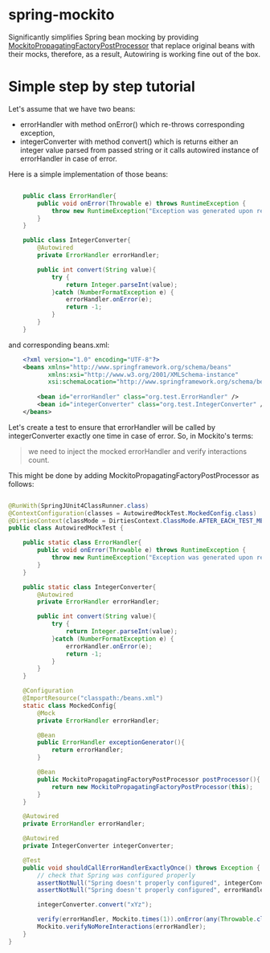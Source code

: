 spring-mockito
==============

Significantly simplifies Spring bean mocking by providing [MockitoPropagatingFactoryPostProcessor](https://github.com/srgg/spring-mockito/blob/master/src/main/java/com/github/srgg/springmockito/MockitoPropagatingFactoryPostProcessor.java) that replace original beans with their mocks, therefore, as a result, Autowiring is working fine out of the box.

Simple step by step tutorial
============================

Let's assume that we have two beans:
   - errorHandler with method onError() which re-throws corresponding  exception,
   - integerConverter with method convert() which is returns either an integer value parsed from passed string or it calls autowired instance of errorHandler in case of error.

Here is a simple implementation of those beans:

```java

    public class ErrorHandler{
        public void onError(Throwable e) throws RuntimeException {
            throw new RuntimeException("Exception was generated upon request", e);
        }
    }

    public class IntegerConverter{
        @Autowired
        private ErrorHandler errorHandler;

        public int convert(String value){
            try {
                return Integer.parseInt(value);
            }catch (NumberFormatException e) {
                errorHandler.onError(e);
                return -1;
            }
        }
    }

```

and corresponding beans.xml:

```xml
    <?xml version="1.0" encoding="UTF-8"?>
    <beans xmlns="http://www.springframework.org/schema/beans"
           xmlns:xsi="http://www.w3.org/2001/XMLSchema-instance"
           xsi:schemaLocation="http://www.springframework.org/schema/beans http://www.springframework.org/schema/beans/spring-beans.xsd">
    
        <bean id="errorHandler" class="org.test.ErrorHandler" />
        <bean id="integerConverter" class="org.test.IntegerConverter" />
    </beans>
```


Let's create a test to ensure that errorHandler will be called by integerConverter exactly one time in case of error. So, in Mockito's terms:

> we need to inject the mocked errorHandler and verify interactions count.

This might be done by adding MockitoPropagatingFactoryPostProcessor as follows:

```java

@RunWith(SpringJUnit4ClassRunner.class)
@ContextConfiguration(classes = AutowiredMockTest.MockedConfig.class)
@DirtiesContext(classMode = DirtiesContext.ClassMode.AFTER_EACH_TEST_METHOD)
public class AutowiredMockTest {

    public static class ErrorHandler{
        public void onError(Throwable e) throws RuntimeException {
            throw new RuntimeException("Exception was generated upon request", e);
        }
    }

    public static class IntegerConverter{
        @Autowired
        private ErrorHandler errorHandler;

        public int convert(String value){
            try {
                return Integer.parseInt(value);
            }catch (NumberFormatException e) {
                errorHandler.onError(e);
                return -1;
            }
        }
    }

    @Configuration
    @ImportResource("classpath:/beans.xml")
    static class MockedConfig{
        @Mock
        private ErrorHandler errorHandler;

        @Bean
        public ErrorHandler exceptionGenerator(){
            return errorHandler;
        }

        @Bean
        public MockitoPropagatingFactoryPostProcessor postProcessor(){
            return new MockitoPropagatingFactoryPostProcessor(this);
        }
    }

    @Autowired
    private ErrorHandler errorHandler;

    @Autowired
    private IntegerConverter integerConverter;

    @Test
    public void shouldCallErrorHandlerExactlyOnce() throws Exception {
        // check that Spring was configured properly
        assertNotNull("Spring doesn't properly configured", integerConverter);
        assertNotNull("Spring doesn't properly configured", errorHandler);

        integerConverter.convert("xYz");

        verify(errorHandler, Mockito.times(1)).onError(any(Throwable.class));
        Mockito.verifyNoMoreInteractions(errorHandler);
    }
}

```

